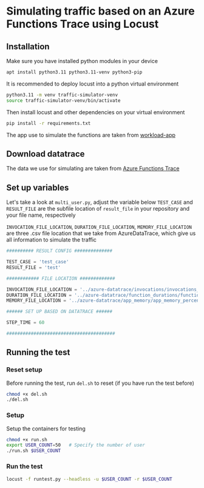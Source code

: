 # Simulating traffic based on an Azure Functions Trace using Locust

## Installation

Make sure you have installed python modules in your device

```bash
apt install python3.11 python3.11-venv python3-pip
```

It is recommended to deploy locust into a python virtual environment

```bash
python3.11 -m venv traffic-simulator-venv
source traffic-simulator-venv/bin/activate
```

Then install locust and other dependencies on your virtual environment

```bash
pip install -r requirements.txt
```

The app use to simulate the functions are taken from [workload-app](https://github.com/bonavadeur/workload-app)

## Download datatrace

The data we use for simulating are taken from [Azure Functions Trace](https://github.com/Azure/AzurePublicDataset/blob/master/AzureFunctionsDataset2019.md)

## Set up variables

Let's take a look at `multi_user.py`, adjust the variable below
`TEST_CASE` and `RESULT_FILE` are the subfile location of `result_file` in your repository and your file name, respectively

`INVOCATION_FILE_LOCATION`, `DURATION_FILE_LOCATION`, `MEMORY_FILE_LOCATION` are three .csv file location that we take from AzureDataTrace, which give us all information to simulate the traffic

```python
########## RESULT CONFIG ##############

TEST_CASE = 'test_case'
RESULT_FILE = 'test'

############ FILE LOCATION #############

INVOCATION_FILE_LOCATION = '../azure-datatrace/invocations/invocations_per_function_md.anon.d01.csv'
DURATION_FILE_LOCATION = '../azure-datatrace/function_durations/function_durations_percentiles.anon.d01.csv'
MEMORY_FILE_LOCATION = '../azure-datatrace/app_memory/app_memory_percentiles.anon.d01.csv'

###### SET UP BASED ON DATATRACE ######

STEP_TIME = 60

########################################
```

## Running the test

### Reset setup

Before running the test, run `del.sh` to reset (if you have run the test before)

```bash
chmod +x del.sh
./del.sh
```

### Setup

Setup the containers for testing

```bash
chmod +x run.sh
export USER_COUNT=50   # Specify the number of user
./run.sh $USER_COUNT
```

### Run the test
```bash
locust -f runtest.py --headless -u $USER_COUNT -r $USER_COUNT 
```







